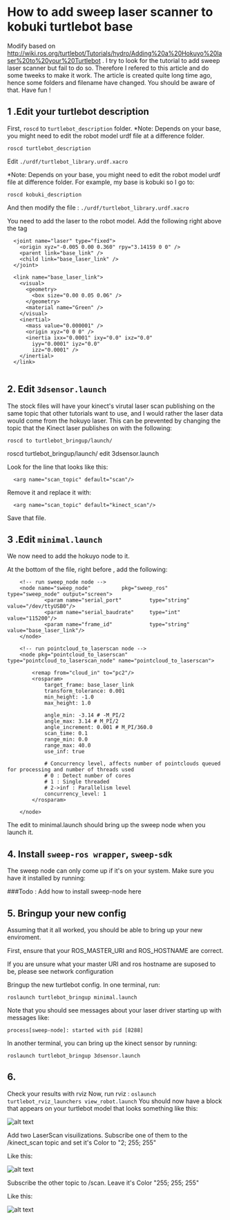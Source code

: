 # How to add sweep laser scanner to kobuki turtlebot base

Modify based on http://wiki.ros.org/turtlebot/Tutorials/hydro/Adding%20a%20Hokuyo%20laser%20to%20your%20Turtlebot . I try to look for the tutorial to add sweep laser scanner but fail to do so. Therefore I refered to this article and do some tweeks to make it work. The article is created quite long time ago, hence some folders and filename have changed. You should be aware of that. Have fun !

## 1 .Edit your turtlebot description
First, ```roscd``` to ```turtlebot_description``` folder. *Note: Depends on your base, you might need to edit the robot model urdf file at a difference folder.

```
roscd turtlebot_description
```
Edit ```./urdf/turtlebot_library.urdf.xacro```

*Note: Depends on your base, you might need to edit the robot model urdf file at difference folder. For example, my base is kobuki so I go to:
```
roscd kobuki_description
```
And then modify the file : ```./urdf/turtlebot_library.urdf.xacro```

You need to add the laser to the robot model. Add the following right above the </robot> tag

```
  <joint name="laser" type="fixed">
    <origin xyz="-0.005 0.00 0.360" rpy="3.14159 0 0" />
    <parent link="base_link" />
    <child link="base_laser_link" />
  </joint>

  <link name="base_laser_link">
    <visual>
      <geometry>
        <box size="0.00 0.05 0.06" />
      </geometry>
      <material name="Green" />
    </visual>
    <inertial>
      <mass value="0.000001" />
      <origin xyz="0 0 0" />
      <inertia ixx="0.0001" ixy="0.0" ixz="0.0"
        iyy="0.0001" iyz="0.0"
        izz="0.0001" />
    </inertial>
  </link>
 
 ```
## 2. Edit ```3dsensor.launch```
The stock files will have your kinect's virutal laser scan publishing on the same topic that other tutorials want to use, and I would rather the laser data would come from the hokuyo laser. This can be prevented by changing the topic that the Kinect laser publishes on with the following:
```
roscd to turtlebot_bringup/launch/
```
roscd turtlebot_bringup/launch/
edit 3dsensor.launch

Look for the line that looks like this:

```
  <arg name="scan_topic" default="scan"/>
```  
Remove it and replace it with:
```
  <arg name="scan_topic" default="kinect_scan"/>
``` 
Save that file.

## 3 .Edit ```minimal.launch``` 
We now need to add the hokuyo node to it.

At the bottom of the file, right before </launch>, add the following:
```
    <!-- run sweep_node node -->
    <node name="sweep_node"          pkg="sweep_ros"  type="sweep_node" output="screen">
            <param name="serial_port"         type="string" value="/dev/ttyUSB0"/>
            <param name="serial_baudrate"     type="int"    value="115200"/>
            <param name="frame_id"            type="string" value="base_laser_link"/>
    </node>

    <!-- run pointcloud_to_laserscan node -->
    <node pkg="pointcloud_to_laserscan" type="pointcloud_to_laserscan_node" name="pointcloud_to_laserscan">

        <remap from="cloud_in" to="pc2"/>
        <rosparam>
            target_frame: base_laser_link
            transform_tolerance: 0.001
            min_height: -1.0
            max_height: 1.0

            angle_min: -3.14 # -M_PI/2
            angle_max: 3.14 # M_PI/2
            angle_increment: 0.001 # M_PI/360.0
            scan_time: 0.1
            range_min: 0.0
            range_max: 40.0
            use_inf: true

            # Concurrency level, affects number of pointclouds queued for processing and number of threads used
            # 0 : Detect number of cores
            # 1 : Single threaded
            # 2->inf : Parallelism level
            concurrency_level: 1
        </rosparam>

    </node>
```
The edit to minimal.launch should bring up the sweep node when you launch it.

## 4. Install ```sweep-ros wrapper```, ```sweep-sdk```
The sweep node can only come up if it's on your system. Make sure you have it installed by running:

###Todo : Add how to install sweep-node here

## 5. Bringup your new config
Assuming that it all worked, you should be able to bring up your new enviroment.

First, ensure that your ROS_MASTER_URI and ROS_HOSTNAME are correct.

If you are unsure what your master URI and ros hostname are suposed to be, please see network configuration

Bringup the new turtlebot config. In one terminal, run:

```
roslaunch turtlebot_bringup minimal.launch
```
Note that you should see messages about your laser driver starting up with messages like:
```
process[sweep-node]: started with pid [8288]
```
In another terminal, you can bring up the kinect sensor by running:

```
roslaunch turtlebot_bringup 3dsensor.launch
```
## 6.
Check your results with rviz
Now, run rviz : ```oslaunch turtlebot_rviz_launchers view_robot.launch```
You should now have a block that appears on your turtlebot model that looks something like this:

![alt text](http://wiki.ros.org/turtlebot/Tutorials/hydro/Adding%20a%20Hokuyo%20laser%20to%20your%20Turtlebot?action=AttachFile&do=get&target=scanner-in-model.png)

Add two LaserScan visuilizations. Subscribe one of them to the /kinect_scan topic and set it's Color to "2; 255; 255"

Like this:

![alt text](http://wiki.ros.org/turtlebot/Tutorials/hydro/Adding%20a%20Hokuyo%20laser%20to%20your%20Turtlebot?action=AttachFile&do=get&target=Kinect_scan_topic.png)

Subscribe the other topic to /scan. Leave it's Color "255; 255; 255"

Like this:

![alt text](http://wiki.ros.org/turtlebot/Tutorials/hydro/Adding%20a%20Hokuyo%20laser%20to%20your%20Turtlebot?action=AttachFile&do=get&target=scan_topic.png)
